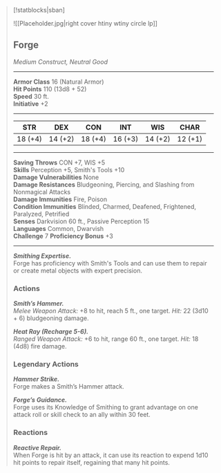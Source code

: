 > [!statblocks|sban]
> 
> ![[Placeholder.jpg|right cover htiny wtiny circle lp]] 
> ## Forge
> *Medium Construct, Neutral Good*  
> 
> ---
> 
> **Armor Class**  16 (Natural Armor)  
> **Hit Points** 110 (13d8 + 52)  
> **Speed**  30 ft.  
> **Initiative**  +2  
> 
> ---
> | STR | DEX | CON | INT | WIS | CHAR | 
> | :---:|:---:|:---:|:---:|:---:|:---:|
> |  18 (+4) |  14 (+2) |  18 (+4) |  16 (+3) |  14 (+2) |  12 (+1) | 
> ---
> 
> **Saving Throws**    CON +7, WIS +5    
> **Skills**   Perception +5, Smith's Tools +10    
> **Damage Vulnerabilities**   None    
> **Damage Resistances**   Bludgeoning, Piercing, and Slashing from Nonmagical Attacks    
> **Damage Immunities**   Fire, Poison    
> **Condition Immunities**   Blinded, Charmed, Deafened, Frightened, Paralyzed, Petrified    
> **Senses**   Darkvision 60 ft., Passive Perception 15    
> **Languages**   Common, Dwarvish    
> **Challenge**  7 <span class="bonus">**Proficiency Bonus** +3</span>
> 
> ---
>
> ***Smithing Expertise.***  
> Forge has proficiency with Smith's Tools and can use them to repair or create metal objects with expert precision.
> 
> ### Actions
> 
> ***Smith’s Hammer.***  
> *Melee Weapon Attack:* +8 to hit, reach 5 ft., one target. *Hit:* 22 (3d10 + 6) bludgeoning damage.
> 
> ***Heat Ray (Recharge 5-6).***  
> *Ranged Weapon Attack:* +6 to hit, range 60 ft., one target. *Hit:* 18 (4d8) fire damage.
> 
> ### Legendary Actions
> 
> ***Hammer Strike.***  
> Forge makes a Smith’s Hammer attack.
> 
> ***Forge’s Guidance.***  
> Forge uses its Knowledge of Smithing to grant advantage on one attack roll or skill check to an ally within 30 feet.
> 
> ### Reactions
> 
> ***Reactive Repair.***  
> When Forge is hit by an attack, it can use its reaction to expend 1d10 hit points to repair itself, regaining that many hit points.
